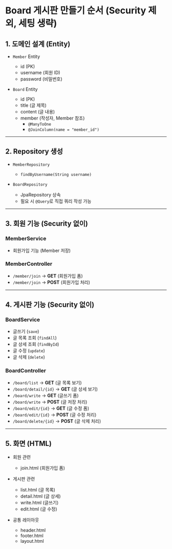 # Board 게시판 만들기 순서 (Security 제외, 세팅 생략)

## 1. 도메인 설계 (Entity)

- `Member` Entity
  - id (PK)
  - username (회원 ID)
  - password (비밀번호)

- `Board` Entity
  - id (PK)
  - title (글 제목)
  - content (글 내용)
  - member (작성자, Member 참조)
    - `@ManyToOne`
    - `@JoinColumn(name = "member_id")`

---

## 2. Repository 생성

- `MemberRepository`
  - `findByUsername(String username)`

- `BoardRepository`
  - JpaRepository 상속
  - 필요 시 `@Query`로 직접 쿼리 작성 가능

---

## 3. 회원 기능 (Security 없이)

### MemberService
- 회원가입 기능 (Member 저장)

### MemberController
- `/member/join` → **GET** (회원가입 폼)
- `/member/join` → **POST** (회원가입 처리)

---

## 4. 게시판 기능 (Security 없이)

### BoardService
- 글쓰기 (`save`)
- 글 목록 조회 (`findAll`)
- 글 상세 조회 (`findById`)
- 글 수정 (`update`)
- 글 삭제 (`delete`)

### BoardController
- `/board/list` → **GET** (글 목록 보기)
- `/board/detail/{id}` → **GET** (글 상세 보기)
- `/board/write` → **GET** (글쓰기 폼)
- `/board/write` → **POST** (글 저장 처리)
- `/board/edit/{id}` → **GET** (글 수정 폼)
- `/board/edit/{id}` → **POST** (글 수정 처리)
- `/board/delete/{id}` → **POST** (글 삭제 처리)

---

## 5. 화면 (HTML)

- 회원 관련
  - join.html (회원가입 폼)

- 게시판 관련
  - list.html (글 목록)
  - detail.html (글 상세)
  - write.html (글쓰기)
  - edit.html (글 수정)

- 공통 레이아웃
  - header.html
  - footer.html
  - layout.html
